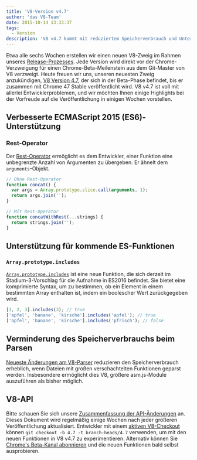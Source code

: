 ```yaml
---
title: 'V8-Version v4.7'
author: 'das V8-Team'
date: 2015-10-14 13:33:37
tags:
  - Version
description: 'V8 v4.7 kommt mit reduziertem Speicherverbrauch und Unterstützung für neue ES2015 Sprachfunktionen.'
---
```

Etwa alle sechs Wochen erstellen wir einen neuen V8-Zweig im Rahmen unseres [Release-Prozesses](https://v8.dev/docs/release-process). Jede Version wird direkt vor der Chrome-Verzweigung für einen Chrome-Beta-Meilenstein aus dem Git-Master von V8 verzweigt. Heute freuen wir uns, unseren neuesten Zweig anzukündigen, [V8 Version 4.7](https://chromium.googlesource.com/v8/v8.git/+log/branch-heads/4.7), der sich in der Beta-Phase befindet, bis er zusammen mit Chrome 47 Stable veröffentlicht wird. V8 v4.7 ist voll mit allerlei Entwicklerproblemen, und wir möchten Ihnen einige Highlights bei der Vorfreude auf die Veröffentlichung in einigen Wochen vorstellen.

<!--truncate-->
## Verbesserte ECMAScript 2015 (ES6)-Unterstützung

### Rest-Operator

Der [Rest-Operator](https://developer.mozilla.org/en/docs/Web/JavaScript/Reference/Functions/rest_parameters) ermöglicht es dem Entwickler, einer Funktion eine unbegrenzte Anzahl von Argumenten zu übergeben. Er ähnelt dem `arguments`-Objekt.

```js
// Ohne Rest-Operator
function concat() {
  var args = Array.prototype.slice.call(arguments, 1);
  return args.join('');
}

// Mit Rest-Operator
function concatWithRest(...strings) {
  return strings.join('');
}
```

## Unterstützung für kommende ES-Funktionen

### `Array.prototype.includes`

[`Array.prototype.includes`](https://developer.mozilla.org/en-US/docs/Web/JavaScript/Reference/Global_Objects/Array/includes) ist eine neue Funktion, die sich derzeit im Stadium-3-Vorschlag für die Aufnahme in ES2016 befindet. Sie bietet eine komprimierte Syntax, um zu bestimmen, ob ein Element in einem bestimmten Array enthalten ist, indem ein boolescher Wert zurückgegeben wird.

```js
[1, 2, 3].includes(3); // true
['apfel', 'banane', 'kirsche'].includes('apfel'); // true
['apfel', 'banane', 'kirsche'].includes('pfrisch'); // false
```

## Verminderung des Speicherverbrauchs beim Parsen

[Neueste Änderungen am V8-Parser](https://code.google.com/p/v8/issues/detail?id=4392) reduzieren den Speicherverbrauch erheblich, wenn Dateien mit großen verschachtelten Funktionen geparst werden. Insbesondere ermöglicht dies V8, größere asm.js-Module auszuführen als bisher möglich.

## V8-API

Bitte schauen Sie sich unsere [Zusammenfassung der API-Änderungen](https://docs.google.com/document/d/1g8JFi8T_oAE_7uAri7Njtig7fKaPDfotU6huOa1alds/edit) an. Dieses Dokument wird regelmäßig einige Wochen nach jeder größeren Veröffentlichung aktualisiert. Entwickler mit einem [aktiven V8-Checkout](https://v8.dev/docs/source-code#using-git) können `git checkout -b 4.7 -t branch-heads/4.7` verwenden, um mit den neuen Funktionen in V8 v4.7 zu experimentieren. Alternativ können Sie [Chrome's Beta-Kanal abonnieren](https://www.google.com/chrome/browser/beta.html) und die neuen Funktionen bald selbst ausprobieren.
